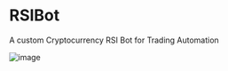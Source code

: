 # RSIBot
A custom Cryptocurrency RSI Bot for Trading Automation

![image](https://github.com/asfansajid123/RSIBot/assets/135522998/daa5cbe1-4409-4c13-b1c4-f8480fda940c)

